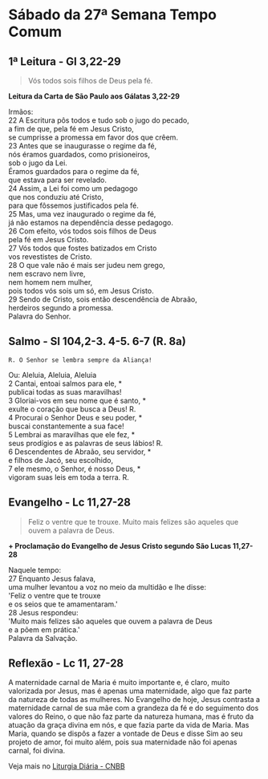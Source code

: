 # Sábado da 27ª Semana Tempo Comum

## 1ª Leitura - Gl 3,22-29

> Vós todos sois filhos de Deus pela fé.

**Leitura da Carta de São Paulo aos Gálatas 3,22-29**

Irmãos:   
22 A Escritura pôs todos e tudo sob o jugo do pecado,   
 a fim de que, pela fé em Jesus Cristo,   
 se cumprisse a promessa em favor dos que crêem.   
23 Antes que se inaugurasse o regime da fé,   
 nós éramos guardados, como prisioneiros,   
 sob o jugo da Lei.   
 Éramos guardados para o regime da fé,   
 que estava para ser revelado.   
24 Assim, a Lei foi como um pedagogo   
 que nos conduziu até Cristo,   
 para que fôssemos justificados pela fé.   
25 Mas, uma vez inaugurado o regime da fé,   
 já não estamos na dependência desse pedagogo.   
26 Com efeito, vós todos sois filhos de Deus   
 pela fé em Jesus Cristo.   
27 Vós todos que fostes batizados em Cristo   
 vos revestistes de Cristo.   
28 O que vale não é mais ser judeu nem grego,   
 nem escravo nem livre,   
 nem homem nem mulher,   
 pois todos vós sois um só, em Jesus Cristo.   
29 Sendo de Cristo, sois então descendência de Abraão,   
 herdeiros segundo a promessa.   
 Palavra do Senhor.

## Salmo - Sl 104,2-3. 4-5. 6-7 (R. 8a)

`R. O Senhor se lembra sempre da Aliança!`

Ou: Aleluia, Aleluia, Aleluia   
2 Cantai, entoai salmos para ele, *   
 publicai todas as suas maravilhas!   
3 Gloriai-vos em seu nome que é santo, *   
 exulte o coração que busca a Deus! R.       
4 Procurai o Senhor Deus e seu poder, *   
 buscai constantemente a sua face!   
5 Lembrai as maravilhas que ele fez, *   
 seus prodígios e as palavras de seus lábios! R.       
6 Descendentes de Abraão, seu servidor, *   
 e filhos de Jacó, seu escolhido,    
7 ele mesmo, o Senhor, é nosso Deus, *   
 vigoram suas leis em toda a terra. R.

## Evangelho - Lc 11,27-28

> Feliz o ventre que te trouxe. Muito mais felizes são aqueles que ouvem a palavra de Deus.

**+ Proclamação do Evangelho de Jesus Cristo segundo São Lucas  11,27-28**

Naquele tempo:   
27 Enquanto Jesus falava,   
 uma mulher levantou a voz no meio da multidão e lhe disse:   
 'Feliz o ventre que te trouxe   
 e os seios que te amamentaram.'   
28 Jesus respondeu:   
 'Muito mais felizes são aqueles que ouvem a palavra de Deus   
 e a põem em prática.'   
 Palavra da Salvação.

## Reflexão - Lc 11, 27-28

A maternidade carnal de Maria é muito importante e, é claro, muito valorizada por Jesus, mas é apenas uma maternidade, algo que faz parte da natureza de todas as mulheres. No Evangelho de hoje, Jesus contrasta a maternidade carnal de sua mãe com a grandeza da fé e do seguimento dos valores do Reino, o que não faz parte da natureza humana, mas é fruto da atuação da graça divina em nós, e que fazia parte da vida de Maria. Mas Maria, quando se dispôs a fazer a vontade de Deus e disse Sim ao seu projeto de amor, foi muito além, pois sua maternidade não foi apenas carnal, foi divina.

Veja mais no [Liturgia Diária - CNBB](http://liturgiadiaria.cnbb.org.br/app/user/user/UserView.php?ano=2016&mes=10&dia=8)